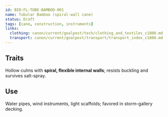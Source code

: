 ```yaml
---
id: BIO:FL-TUBE-BAMBOO-001
name: Tubular Bamboo (spiral-wall cane)
status: Draft
tags: [cane, construction, instruments]
links:
  clothing: canon/current/goalpost/tech/clothing_and_textiles_c1800.md
  transport: canon/current/goalpost/transport/transport_index_c1800.md
---
```


## Traits
Hollow culms with **spiral, flexible internal walls**; resists buckling and survives salt-spray.

## Use
Water pipes, wind instruments, light scaffolds; favored in storm-gallery decking.

